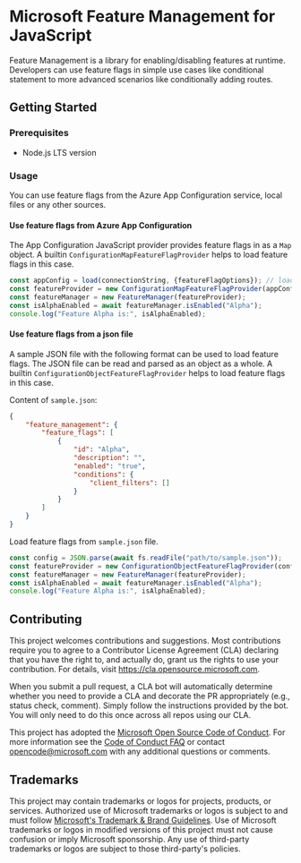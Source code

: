 # Microsoft Feature Management for JavaScript

Feature Management is a library for enabling/disabling features at runtime.
Developers can use feature flags in simple use cases like conditional statement to more advanced scenarios like conditionally adding routes.

## Getting Started

### Prerequisites

- Node.js LTS version

### Usage

You can use feature flags from the Azure App Configuration service, local files or any other sources.

#### Use feature flags from Azure App Configuration

The App Configuration JavaScript provider provides feature flags in as a `Map` object.
A builtin `ConfigurationMapFeatureFlagProvider` helps to load feature flags in this case.

```js
const appConfig = load(connectionString, {featureFlagOptions}); // load feature flags from Azure App Configuration service
const featureProvider = new ConfigurationMapFeatureFlagProvider(appConfig);
const featureManager = new FeatureManager(featureProvider);
const isAlphaEnabled = await featureManager.isEnabled("Alpha");
console.log("Feature Alpha is:", isAlphaEnabled);
```

#### Use feature flags from a json file

A sample JSON file with the following format can be used to load feature flags.
The JSON file can be read and parsed as an object as a whole.
A builtin `ConfigurationObjectFeatureFlagProvider` helps to load feature flags in this case.

Content of `sample.json`:
```json
{
    "feature_management": {
        "feature_flags": [
            {
                "id": "Alpha",
                "description": "",
                "enabled": "true",
                "conditions": {
                    "client_filters": []
                }
            }
        ]
    }
}
```

Load feature flags from `sample.json` file.
```js
const config = JSON.parse(await fs.readFile("path/to/sample.json"));
const featureProvider = new ConfigurationObjectFeatureFlagProvider(config);
const featureManager = new FeatureManager(featureProvider);
const isAlphaEnabled = await featureManager.isEnabled("Alpha");
console.log("Feature Alpha is:", isAlphaEnabled);
```

## Contributing

This project welcomes contributions and suggestions.  Most contributions require you to agree to a
Contributor License Agreement (CLA) declaring that you have the right to, and actually do, grant us
the rights to use your contribution. For details, visit https://cla.opensource.microsoft.com.

When you submit a pull request, a CLA bot will automatically determine whether you need to provide
a CLA and decorate the PR appropriately (e.g., status check, comment). Simply follow the instructions
provided by the bot. You will only need to do this once across all repos using our CLA.

This project has adopted the [Microsoft Open Source Code of Conduct](https://opensource.microsoft.com/codeofconduct/).
For more information see the [Code of Conduct FAQ](https://opensource.microsoft.com/codeofconduct/faq/) or
contact [opencode@microsoft.com](mailto:opencode@microsoft.com) with any additional questions or comments.

## Trademarks

This project may contain trademarks or logos for projects, products, or services. Authorized use of Microsoft 
trademarks or logos is subject to and must follow 
[Microsoft's Trademark & Brand Guidelines](https://www.microsoft.com/en-us/legal/intellectualproperty/trademarks/usage/general).
Use of Microsoft trademarks or logos in modified versions of this project must not cause confusion or imply Microsoft sponsorship.
Any use of third-party trademarks or logos are subject to those third-party's policies.

